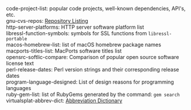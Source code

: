 code-project-list: popular code projects, well-known dependencies, API's, etc.  
gnu-cvs-repos: [Repository Listing](http://cvs.savannah.gnu.org/viewvc)  
http-server-platforms: HTTP server software platform list  
libressl-function-symbols: symbols for SSL functions from `libressl-portable`  
macos-homebrew-list: list of macOS homebrew package names  
macports-titles-list: MacPorts software titles list  
opensrc-softlic-compare: Comparison of popular open source software license text  
perl-release-dates: Perl version strings and their corresponding release dates  
program-language-designed: List of design reasons for programming languages   
ruby-gem-list: list of RubyGems generated by the command: `gem search`  
virtualsplat-abbrev-dict: [Abbreviation Dictionary](virtualsplat.com/abbrevs)  
